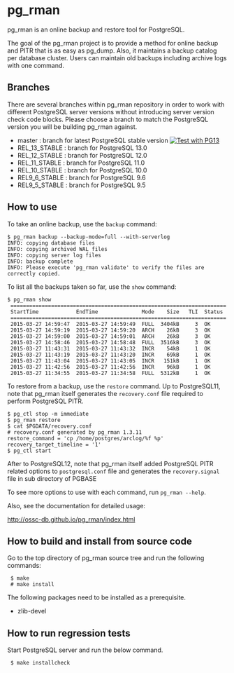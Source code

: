 pg_rman
=======
pg_rman is an online backup and restore tool for PostgreSQL.

The goal of the pg_rman project is to provide a method for online backup
and PITR that is as easy as pg_dump. Also, it maintains a backup catalog
per database cluster. Users can maintain old backups including archive
logs with one command.

Branches
--------
There are several branches within pg_rman repository in order to work with
different PostgreSQL server versions without introducing server version
check code blocks.  Please choose a branch to match the PostgreSQL version
you will be building pg_rman against.

* master : branch for latest PostgreSQL stable version [![Test with PG13](https://github.com/ossc-db/pg_rman/actions/workflows/build.yml/badge.svg?branch=master&event=push)](https://github.com/ossc-db/pg_rman/actions/workflows/build.yml)
* REL_13_STABLE : branch for PostgreSQL 13.0
* REL_12_STABLE : branch for PostgreSQL 12.0
* REL_11_STABLE : branch for PostgreSQL 11.0
* REL_10_STABLE : branch for PostgreSQL 10.0
* REL9_6_STABLE : branch for PostgreSQL 9.6
* REL9_5_STABLE : branch for PostgreSQL 9.5

How to use
----------

To take an online backup, use the `backup` command:

````
$ pg_rman backup --backup-mode=full --with-serverlog
INFO: copying database files
INFO: copying archived WAL files
INFO: copying server log files
INFO: backup complete
INFO: Please execute 'pg_rman validate' to verify the files are correctly copied.
````

To list all the backups taken so far, use the `show` command:

````
$ pg_rman show
 =====================================================================
 StartTime            EndTime              Mode    Size   TLI  Status
 =====================================================================
 2015-03-27 14:59:47  2015-03-27 14:59:49  FULL  3404kB     3  OK
 2015-03-27 14:59:19  2015-03-27 14:59:20  ARCH    26kB     3  OK
 2015-03-27 14:59:00  2015-03-27 14:59:01  ARCH    26kB     3  OK
 2015-03-27 14:58:46  2015-03-27 14:58:48  FULL  3516kB     3  OK
 2015-03-27 11:43:31  2015-03-27 11:43:32  INCR    54kB     1  OK
 2015-03-27 11:43:19  2015-03-27 11:43:20  INCR    69kB     1  OK
 2015-03-27 11:43:04  2015-03-27 11:43:05  INCR   151kB     1  OK
 2015-03-27 11:42:56  2015-03-27 11:42:56  INCR    96kB     1  OK
 2015-03-27 11:34:55  2015-03-27 11:34:58  FULL  5312kB     1  OK
````

To restore from a backup, use the `restore` command.  Up to PostgreSQL11, note that pg_rman itself generates the `recovery.conf` file required to perform PostgreSQL PITR.

````
$ pg_ctl stop -m immediate
$ pg_rman restore
$ cat $PGDATA/recovery.conf
# recovery.conf generated by pg_rman 1.3.11
restore_command = 'cp /home/postgres/arclog/%f %p'
recovery_target_timeline = '1'
$ pg_ctl start
````

After to PostgreSQL12, note that pg_rman itself added PostgreSQL PITR related options to `postgresql.conf` file and generates the `recovery.signal` file in sub directory of PGBASE

To see more options to use with each command, run `pg_rman --help`.

Also, see the documentation for detailed usage:

http://ossc-db.github.io/pg_rman/index.html

How to build and install from source code
-----------------------------------------
Go to the top directory of pg_rman source tree and run the following commands:

````
 $ make
 # make install
````

The following packages need to be installed as a prerequisite.

* zlib-devel


How to run regression tests
---------------------------
Start PostgreSQL server and run the below command.

````
 $ make installcheck
````
